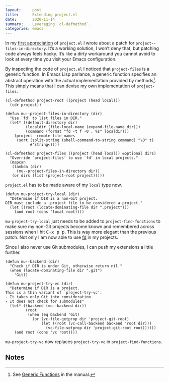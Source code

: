 ```yaml
---
layout:     post
title:      Extending project.el
date:       2020-11-14
summary:    Leveraging `cl-defmethod`.
categories: emacs
---
```


In my [first appreciation](https://www.manueluberti.eu/emacs/2020/09/18/project/) of `project.el` I wrote about a patch for
`project--files-in-directory`. It’s a working solution, I won’t deny that, but
patching code always feels hacky. It’s like a dirty workaround you cannot avoid
to look at every time you visit your Emacs configuration.

By inspecting the code of `project.el` I noticed that `project-files` is a generic
function. In Emacs Lisp parlance, a generic function specifies an abstract
operation with the actual implementation provided by methods[^1]. This simply means
that I can devise my own implementation of `project-files`.

``` emacs-lisp
(cl-defmethod project-root ((project (head local)))
  (cdr project))

(defun mu--project-files-in-directory (dir)
  "Use `fd' to list files in DIR."
  (let* ((default-directory dir)
         (localdir (file-local-name (expand-file-name dir)))
         (command (format "fd -t f -0 . %s" localdir)))
    (project--remote-file-names
     (sort (split-string (shell-command-to-string command) "\0" t)
           #'string<))))

(cl-defmethod project-files ((project (head local)) &optional dirs)
  "Override `project-files' to use `fd' in local projects."
  (mapcan
   (lambda (dir)
     (mu--project-files-in-directory dir))
   (or dirs (list (project-root project)))))
```

`project.el` has to be made aware of my `local` type now.

``` emacs-lisp
(defun mu-project-try-local (dir)
  "Determine if DIR is a non-Git project.
DIR must include a .project file to be considered a project."
  (let ((root (locate-dominating-file dir ".project")))
    (and root (cons 'local root))))
```

`mu-project-try-local` just needs to be added to `project-find-functions` to
make sure my non-Git projects become known and remembered across sessions when
I hit <kbd>C-x p p</kbd>. This is way more elegant than the previous patch. Not
only I am now able to use [fd](https://github.com/sharkdp/fd) in my projects.

Since I also never use Git submodules, I can push my extensions a little further.

``` emacs-lisp
(defun mu--backend (dir)
  "Check if DIR is under Git, otherwise return nil."
  (when (locate-dominating-file dir ".git")
    'Git))

(defun mu-project-try-vc (dir)
  "Determine if DIR is a project.
This is a thin variant of `project-try-vc':
- It takes only Git into consideration
- It does not check for submodules"
  (let* ((backend (mu--backend dir))
         (root
          (when (eq backend 'Git)
            (or (vc-file-getprop dir 'project-git-root)
                (let ((root (vc-call-backend backend 'root dir)))
                  (vc-file-setprop dir 'project-git-root root))))))
    (and root (cons 'vc root))))
```

`mu-project-try-vc` now replaces `project-try-vc` in `project-find-functions`.

## Notes

[^1]: See [Generic Functions](https://www.gnu.org/software/emacs/manual/html_node/elisp/Generic-Functions.html) in the manual.
